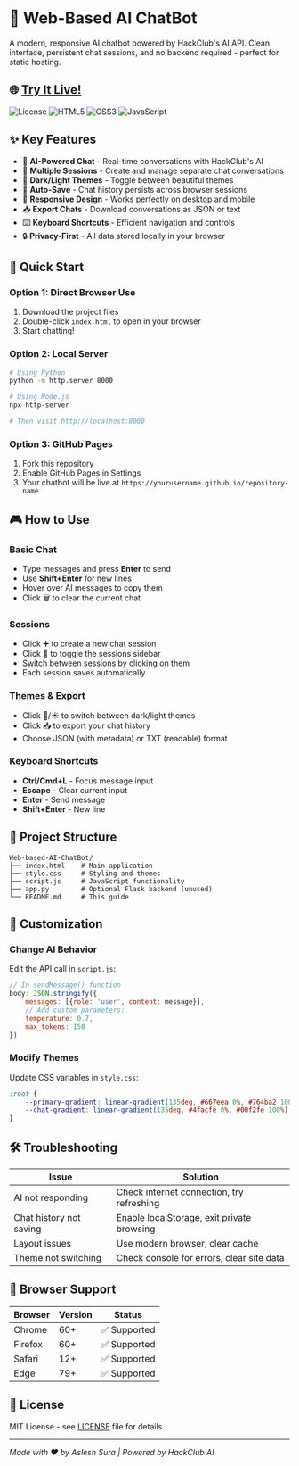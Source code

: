 # 🤖 Web-Based AI ChatBot

A modern, responsive AI chatbot powered by HackClub's AI API. Clean interface, persistent chat sessions, and no backend required - perfect for static hosting.

## 🌐 [Try It Live!](https://asleshsura.github.io/Web-Based-AI-ChatBot/)

![License](https://img.shields.io/badge/license-MIT-blue.svg)
![HTML5](https://img.shields.io/badge/html5-%23E34F26.svg?style=flat&logo=html5&logoColor=white)
![CSS3](https://img.shields.io/badge/css3-%231572B6.svg?style=flat&logo=css3&logoColor=white)
![JavaScript](https://img.shields.io/badge/javascript-%23323330.svg?style=flat&logo=javascript&logoColor=white)

## ✨ Key Features

- 🤖 **AI-Powered Chat** - Real-time conversations with HackClub's AI
- 📂 **Multiple Sessions** - Create and manage separate chat conversations  
- 🎨 **Dark/Light Themes** - Toggle between beautiful themes
- 💾 **Auto-Save** - Chat history persists across browser sessions
- 📱 **Responsive Design** - Works perfectly on desktop and mobile
- 📥 **Export Chats** - Download conversations as JSON or text
- ⌨️ **Keyboard Shortcuts** - Efficient navigation and controls
- 🔒 **Privacy-First** - All data stored locally in your browser

## 🚀 Quick Start

### Option 1: Direct Browser Use
1. Download the project files
2. Double-click `index.html` to open in your browser
3. Start chatting!

### Option 2: Local Server
```bash
# Using Python
python -m http.server 8000

# Using Node.js
npx http-server

# Then visit http://localhost:8000
```

### Option 3: GitHub Pages
1. Fork this repository
2. Enable GitHub Pages in Settings
3. Your chatbot will be live at `https://yourusername.github.io/repository-name`

## 🎮 How to Use

### Basic Chat
- Type messages and press **Enter** to send
- Use **Shift+Enter** for new lines
- Hover over AI messages to copy them
- Click 🗑️ to clear the current chat

### Sessions
- Click ➕ to create a new chat session
- Click 📁 to toggle the sessions sidebar
- Switch between sessions by clicking on them
- Each session saves automatically

### Themes & Export
- Click 🌙/☀️ to switch between dark/light themes
- Click 📥 to export your chat history
- Choose JSON (with metadata) or TXT (readable) format

### Keyboard Shortcuts
- **Ctrl/Cmd+L** - Focus message input
- **Escape** - Clear current input
- **Enter** - Send message
- **Shift+Enter** - New line

## 📁 Project Structure

```
Web-based-AI-ChatBot/
├── index.html    # Main application
├── style.css     # Styling and themes
├── script.js     # JavaScript functionality
├── app.py        # Optional Flask backend (unused)
└── README.md     # This guide
```

## 🔧 Customization

### Change AI Behavior
Edit the API call in `script.js`:

```javascript
// In sendMessage() function
body: JSON.stringify({
    messages: [{role: 'user', content: message}],
    // Add custom parameters:
    temperature: 0.7,
    max_tokens: 150
})
```

### Modify Themes
Update CSS variables in `style.css`:

```css
:root {
    --primary-gradient: linear-gradient(135deg, #667eea 0%, #764ba2 100%);
    --chat-gradient: linear-gradient(135deg, #4facfe 0%, #00f2fe 100%);
}
```

## 🛠️ Troubleshooting

| Issue | Solution |
|-------|----------|
| AI not responding | Check internet connection, try refreshing |
| Chat history not saving | Enable localStorage, exit private browsing |
| Layout issues | Use modern browser, clear cache |
| Theme not switching | Check console for errors, clear site data |

## 📱 Browser Support

| Browser | Version | Status |
|---------|---------|--------|
| Chrome | 60+ | ✅ Supported |
| Firefox | 60+ | ✅ Supported |
| Safari | 12+ | ✅ Supported |
| Edge | 79+ | ✅ Supported |

## 📄 License

MIT License - see [LICENSE](LICENSE) file for details.

---

*Made with ❤️ by Aslesh Sura | Powered by HackClub AI*
